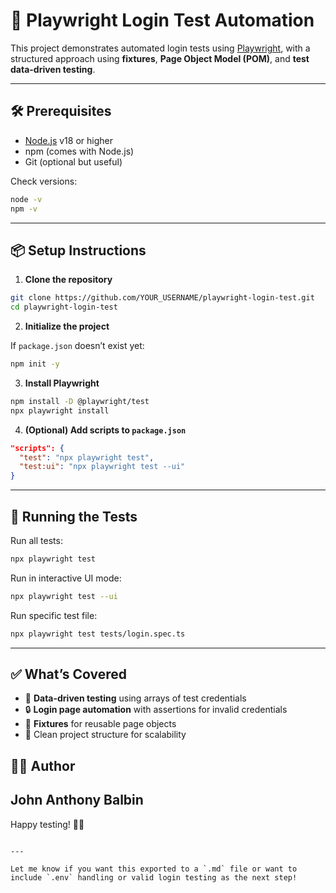 # 🚀 Playwright Login Test Automation

This project demonstrates automated login tests using [Playwright](https://playwright.dev/), with a structured approach using **fixtures**, **Page Object Model (POM)**, and **test data-driven testing**.

---

## 🛠️ Prerequisites

- [Node.js](https://nodejs.org/) v18 or higher
- npm (comes with Node.js)
- Git (optional but useful)

Check versions:

```bash
node -v
npm -v
````

---

## 📦 Setup Instructions

1. **Clone the repository**

```bash
git clone https://github.com/YOUR_USERNAME/playwright-login-test.git
cd playwright-login-test
```

2. **Initialize the project**

If `package.json` doesn’t exist yet:

```bash
npm init -y
```

3. **Install Playwright**

```bash
npm install -D @playwright/test
npx playwright install
```

4. **(Optional) Add scripts to `package.json`**

```json
"scripts": {
  "test": "npx playwright test",
  "test:ui": "npx playwright test --ui"
}
```

---

## 🧪 Running the Tests

Run all tests:

```bash
npx playwright test
```

Run in interactive UI mode:

```bash
npx playwright test --ui
```

Run specific test file:

```bash
npx playwright test tests/login.spec.ts
```

---

## ✅ What’s Covered

* 🔁 **Data-driven testing** using arrays of test credentials
* 🔒 **Login page automation** with assertions for invalid credentials
* 🧱 **Fixtures** for reusable page objects
* 🧼 Clean project structure for scalability

## 🧑‍💻 Author

John Anthony Balbin
---

Happy testing! 🧪✨

```

---

Let me know if you want this exported to a `.md` file or want to include `.env` handling or valid login testing as the next step!
```
